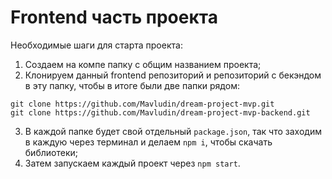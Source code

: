 # Frontend часть проекта

Необходимые шаги для старта проекта:  
1. Создаем на компе папку с общим названием проекта;  
2. Клонируем данный frontend репозиторий и репозиторий с бекэндом в эту папку, чтобы в итоге были две папки рядом:  

  `git clone https://github.com/Mavludin/dream-project-mvp.git`  
  `git clone https://github.com/Mavludin/dream-project-mvp-backend.git`  

3. В каждой папке будет свой отдельный `package.json`, так что заходим в каждую через терминал и делаем `npm i`, чтобы скачать библиотеки;  
4. Затем запускаем каждый проект через `npm start`.
